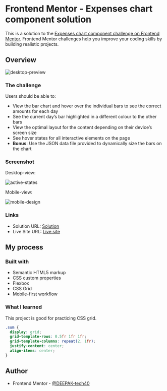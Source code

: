 # Frontend Mentor - Expenses chart component solution

This is a solution to the [Expenses chart component challenge on Frontend Mentor](https://www.frontendmentor.io/challenges/expenses-chart-component-e7yJBUdjwt). Frontend Mentor challenges help you improve your coding skills by building realistic projects.

## Overview

![desktop-preview](https://user-images.githubusercontent.com/94350356/211197835-465e18b5-bece-4670-bfb6-472f80bf8c8f.jpg)


### The challenge

Users should be able to:

- View the bar chart and hover over the individual bars to see the correct amounts for each day
- See the current day’s bar highlighted in a different colour to the other bars
- View the optimal layout for the content depending on their device’s screen size
- See hover states for all interactive elements on the page
- **Bonus**: Use the JSON data file provided to dynamically size the bars on the chart

### Screenshot

Desktop-view:

![active-states](https://user-images.githubusercontent.com/94350356/211197862-71a952d3-b4c7-43e1-824a-d61dcc90e4df.jpg)

Mobile-view:

![mobile-design](https://user-images.githubusercontent.com/94350356/211197880-301e84c3-4884-4848-90f6-3e6fe0309dfe.jpg)


### Links

- Solution URL: [Solution](https://www.frontendmentor.io/solutions/expenses-chart-component-hJM2q3BhK2)
- Live Site URL: [Live site](https://deepak-tech40-expenses-chart.netlify.app/)

## My process

### Built with

- Semantic HTML5 markup
- CSS custom properties
- Flexbox
- CSS Grid
- Mobile-first workflow

### What I learned

This project is good for practicing CSS grid.

```css
.sum {
  display: grid;
  grid-template-rows: 0.5fr 1fr 1fr;
  grid-template-columns: repeat(2, 1fr);
  justify-content: center;
  align-items: center;
}
```
## Author

- Frontend Mentor - [@DEEPAK-tech40](https://www.frontendmentor.io/profile/DEEPAK-tech40)

